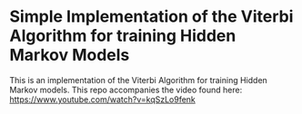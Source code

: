 # Simple Implementation of the Viterbi Algorithm for training Hidden Markov Models

This is an implementation of the Viterbi Algorithm for training Hidden Markov models. This repo accompanies the video found here: https://www.youtube.com/watch?v=kqSzLo9fenk
